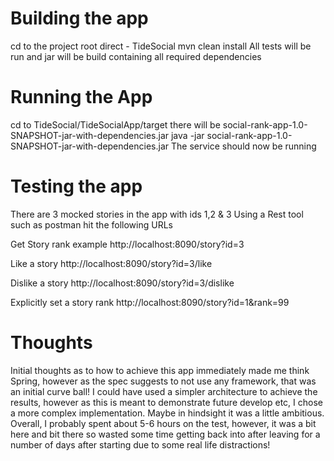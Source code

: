 Building the app
=================
cd to the project root direct - TideSocial
mvn clean install
All tests will be run and jar will be build containing all required dependencies

Running the App
===============
cd to TideSocial/TideSocialApp/target
there will be social-rank-app-1.0-SNAPSHOT-jar-with-dependencies.jar
java -jar social-rank-app-1.0-SNAPSHOT-jar-with-dependencies.jar
The service should now be running

Testing the app
================
There are 3 mocked stories in the app with ids 1,2 & 3
Using a Rest tool such as postman hit the following URLs

Get Story rank example
http://localhost:8090/story?id=3

Like a story
http://localhost:8090/story?id=3/like

Dislike a story
http://localhost:8090/story?id=3/dislike

Explicitly set a story rank
http://localhost:8090/story?id=1&rank=99

Thoughts
========
Initial thoughts as to how to achieve this app immediately made me think Spring, however as the spec suggests to not use any framework, that was an initial curve ball!
I could have used a simpler architecture to achieve the results, however as this is meant to demonstrate future develop etc, I chose a more complex implementation. Maybe in hindsight it was a little ambitious.
Overall, I probably spent about 5-6 hours on the test, however, it was a bit here and bit there so wasted some time getting back into after leaving for a number of days after starting due to some real life distractions!

